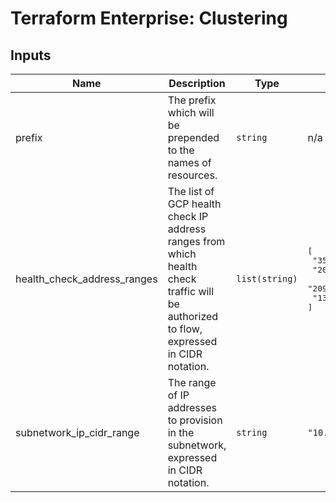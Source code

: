 # Terraform Enterprise: Clustering

## Inputs

| Name | Description | Type | Default | Required |
|------|-------------|------|---------|:-----:|
| prefix | The prefix which will be prepended to the names of resources. | `string` | n/a | yes |
| health\_check\_address\_ranges | The list of GCP health check IP address ranges from which health check traffic will be authorized to flow, expressed in CIDR notation. | `list(string)` | <pre>[<br>  "35.191.0.0/16",<br>  "209.85.152.0/22",<br>  "209.85.204.0/22",<br>  "130.211.0.0/22"<br>]</pre> | no |
| subnetwork\_ip\_cidr\_range | The range of IP addresses to provision in the subnetwork, expressed in CIDR notation. | `string` | `"10.1.0.0/16"` | no |

